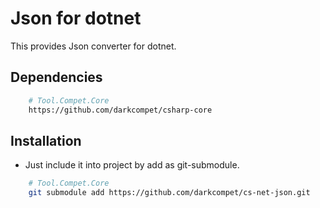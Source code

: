 # Json for dotnet

This provides Json converter for dotnet.


## Dependencies

```bash
	# Tool.Compet.Core
	https://github.com/darkcompet/csharp-core
```


## Installation

- Just include it into project by add as git-submodule.
	
```bash
	# Tool.Compet.Core
	git submodule add https://github.com/darkcompet/cs-net-json.git
```